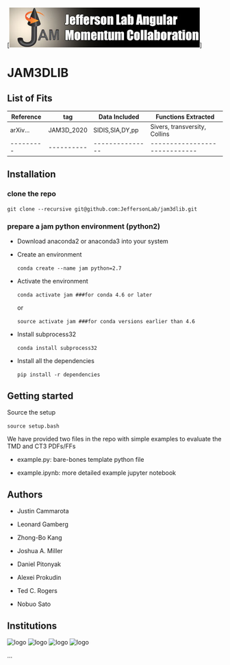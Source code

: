 [![jamlogo](logos/jam.jpg)]

# JAM3DLIB

## List of Fits

|Reference|   tag    | Data Included |   Functions Extracted       |
|---------|----------|---------------|-----------------------------|
|arXiv... |JAM3D_2020|SIDIS,SIA,DY,pp|Sivers, transversity, Collins|
|---------|----------|---------------|-----------------------------|


## Installation

### clone the repo

 ```git clone --recursive git@github.com:JeffersonLab/jam3dlib.git```

### prepare a jam python environment (python2)

- Download anaconda2 or anaconda3 into your system

- Create an environment

  ```conda create --name jam python=2.7```

- Activate the environment

  ```conda activate jam ###for conda 4.6 or later```

  or

  ```source activate jam ###for conda versions earlier than 4.6```

- Install subprocess32

  ```conda install subprocess32```

- Install all the dependencies

  ```pip install -r dependencies```


## Getting started

Source the setup

```source setup.bash```

We have provided two files in the repo with simple
examples to evaluate the TMD and CT3 PDFs/FFs

- example.py: bare-bones template python file

- example.ipynb: more detailed example jupyter notebook



## Authors

- Justin Cammarota

- Leonard Gamberg

- Zhong-Bo Kang

- Joshua A. Miller

- Daniel Pitonyak

- Alexei Prokudin

- Ted C. Rogers

- Nobuo Sato



## Institutions

![logo](logos/lvc.jpg)
![logo](logos/psu.png)
![logo](logos/odu.png)
![logo](logos/jlab.png)

...
